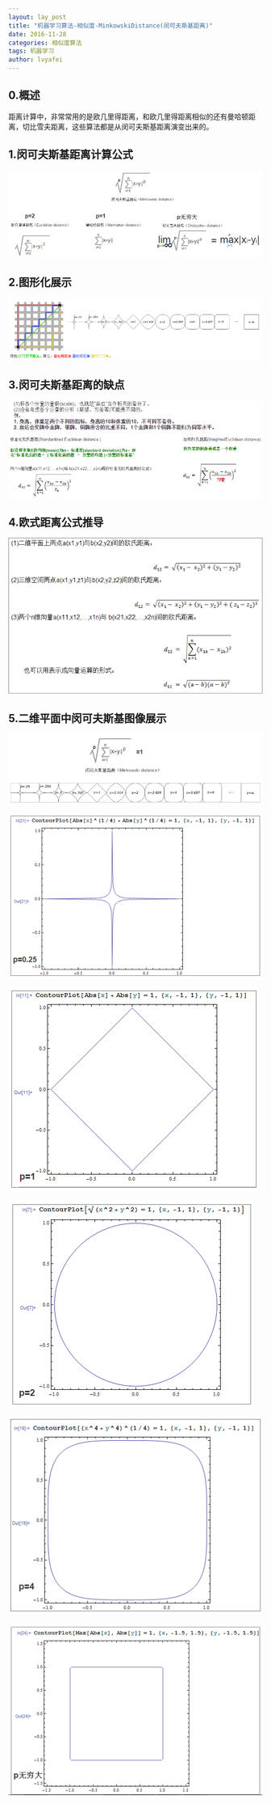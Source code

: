 ```yaml
---
layout: lay_post
title: "机器学习算法-相似度-MinkowskiDistance(闵可夫斯基距离)"
date: 2016-11-28
categories: 相似度算法
tags: 机器学习
author: lvyafei
---
```


## 0.概述

距离计算中，非常常用的是欧几里得距离，和欧几里得距离相似的还有曼哈顿距离，切比雪夫距离，这些算法都是从闵可夫斯基距离演变出来的。
<!-- more -->

## 1.闵可夫斯基距离计算公式

![计算公式](/images/算法/闵可夫斯基/计算公式.png)

## 2.图形化展示

![图形展示](/images/算法/闵可夫斯基/图形展示.png)

## 3.闵可夫斯基距离的缺点

![缺点](/images/算法/闵可夫斯基/缺点.png)

## 4.欧式距离公式推导

![公式推导](/images/算法/闵可夫斯基/公式推导.png)

## 5.二维平面中闵可夫斯基图像展示

![公式](/images/算法/闵可夫斯基/公式.png)

![p1](/images/算法/闵可夫斯基/p25.png)

![p1](/images/算法/闵可夫斯基/p1.png)

![p2](/images/算法/闵可夫斯基/p2.png)

![p4](/images/算法/闵可夫斯基/p4.png)

![plong](/images/算法/闵可夫斯基/plong.png)